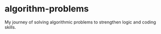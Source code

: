 # algorithm-problems
My journey of solving algorithmic problems to strengthen logic and coding skills.
